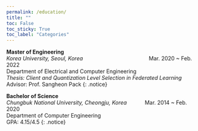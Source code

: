 ```yaml
---
permalink: /education/
title: ""
toc: False
toc_sticky: True 
toc_label: "Categories"
---
```



**Master of Engineering** <br/>
*Korea University, Seoul, Korea* &nbsp;&nbsp;&nbsp;&nbsp;&nbsp;&nbsp;&nbsp;&nbsp;&nbsp;&nbsp;&nbsp;&nbsp;&nbsp;&nbsp;&nbsp;&nbsp;&nbsp;&nbsp;&nbsp;&nbsp;&nbsp;&nbsp;&nbsp;&nbsp;&nbsp;&nbsp;&nbsp;&nbsp;&nbsp;&nbsp;&nbsp;&nbsp;&nbsp;&nbsp;&nbsp;&nbsp;&nbsp;&nbsp;&nbsp;&nbsp;&nbsp;&nbsp; Mar. 2020 ~ Feb. 2022 <br/>
Department of Electrical and Computer Engineering <br/> 
*Thesis: Client and Quantization Level Selection in Federated Learning* <br/>
Advisor: Prof. Sangheon Pack
{: .notice}


**Bachelor of Science** <br/>
*Chungbuk National University, Cheongju, Korea* &nbsp;&nbsp;&nbsp;&nbsp;&nbsp;&nbsp;&nbsp;&nbsp;&nbsp;&nbsp; Mar. 2014 ~ Feb. 2020<br/>
Department of Computer Engineering <br/>
GPA: 4.15/4.5
{: .notice}


<!-- <div class="notice--info">-->
<!--  <h4>Notice Headline:</h4>-->
<!--  {{ notice-text | markdownify }} -->
<!-- </div>--> 
<!--notice 방법 주석처리-->
